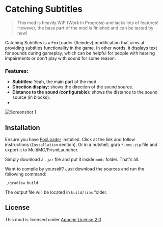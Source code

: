 # Catching Subtitles

> This mod is heavily WIP (Work In Progress) and lacks lots of features! However, the base part of the mod is finished and can be tested by now!

Catching Subtitles is a FoxLoader (Reindev) modification that aims at providing subtitles functionality in the game.
In other words, it displays text for sounds during gameplay, which can be helpful for people with hearing impairments or don't play with sound for some reason.

### Features:
- **Subtitles:** Yeah, the main part of the mod.
- **Direction display:** shows the direction of the sound source.
- **Distance to the sound (configurable):** shows the distance to the sound source (in blocks).
- 

![Screenshot 1](https://github.com/tracystacktrace/CatchingSubtitles/raw/main/docs/screenshot.png)

## Installation

Ensure you have [FoxLoader](https://github.com/Fox2Code/FoxLoader) installed. Click at the link and follow instructions (`Installation` section). Or in a nutshell, grab `*-mmc.zip` file and export it to MultiMC/PrismLauncher.

Simply download a `.jar` file and put it inside `mods` folder. That's all.

Want to compile by yourself? Just download the sources and run the following command:
```shell
./gradlew build
```

The output file will be located in `build/libs` folder.

## License

This mod is licensed under [Apache License 2.0](https://github.com/tracystacktrace/CatchingSubtitles/blob/main/LICENSE)